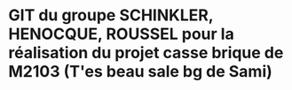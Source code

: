 # GIT du groupe SCHINKLER, HENOCQUE, ROUSSEL pour la réalisation du projet casse brique de M2103 (T'es beau sale bg de Sami)
